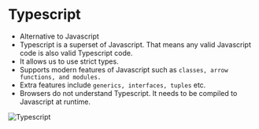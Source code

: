 # Typescript

- Alternative to Javascript
- Typescript is a superset of Javascript. That means any valid Javascript code is also valid Typescript code.
- It allows us to use strict types.
- Supports modern features of Javascript such as `classes, arrow functions, and modules.`
- Extra features include `generics, interfaces, tuples` etc.
- Browsers do not understand Typescript. It needs to be compiled to Javascript at runtime.

![Typescript](https://i.imgur.com/wAr29gQ.png)

